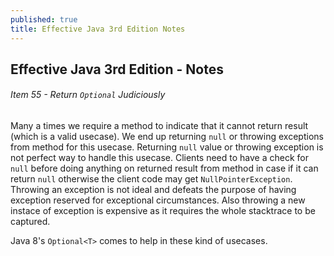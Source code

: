 ```yaml
---
published: true
title: Effective Java 3rd Edition Notes
---
```

## Effective Java 3rd Edition - Notes

###### Item 55 - Return `Optional` Judiciously
Many a times we require a method to indicate that it cannot return result (which is a valid usecase). We end up returning `null` or throwing exceptions from method for this usecase. Returning `null` value or throwing exception is not perfect way to handle this usecase. Clients need to have a check for `null` before doing anything on returned result from method in case if it can return `null` otherwise the client code may get `NullPointerException`. Throwing an exception is not ideal and defeats the purpose of having exception reserved for exceptional circumstances. Also throwing a new instace of exception is expensive as it requires the whole stacktrace to be captured.

Java 8's `Optional<T>` comes to help in these kind of usecases.